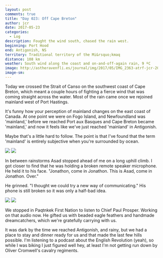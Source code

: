 ```yaml
---
layout: post
comments: true
title: "Day 023: Off Cape Breton"
author: jcr
date: 2017-05-23
categories:
  - Log
description: Fought the wind south, chased the rain west.
beginning: Port Hood
end: Antigonish, NS
territory: Traditional territory of the Mi&rsquo;kmaq 
distance: 108 km
weather: South wind along the coast and on-and-off-again rain, 9 ºC
image: http://astheravenfli.es/journal/img/2017/05/IMG_2363-atrf-jcr-2000-web.jpg
image-sm:
---
```


Today we crossed the Strait of Canso on the southwest coast of Cape Breton, which meant a couple hours of fighting a fierce wind that was coming straight across the water. Most of the rain came once we rejoined mainland west of Port Hastings.

It's funny how your perception of mainland changes on the east coast of Canada. At one point we were on Fogo Island, and Newfoundland was 'mainland,' before we reached Port aux Basques and Cape Breton became 'mainland,' and now it feels like we've just reached 'mainland' in Antigonish. 

Maybe that's a little hard to follow. The point is that I've found that the term 'mainland' is entirely subjective when you're surrounded by ocean.

<img src="http://astheravenfli.es/journal/img/2017/05/IMG_2334-atrf-jcr-2000-web.jpg">

<img src="http://astheravenfli.es/journal/img/2017/05/IMG_2338-atrf-jcr-2000-web.jpg">

In between rainstorms Asad stopped ahead of me on a long uphill climb. I got closer to find that he was holding a broken remote speaker microphone. He held it to his face. "Jonathon, come in Jonathon. This is Asad, come in Jonathon. Over." 

He grinned. "I thought we could try a new way of communicating." His phone is still broken so it was only a half-bad idea. 

<img src="http://astheravenfli.es/journal/img/2017/05/IMG_8193-atrf-ac-2000-web.jpg">

<img src="http://astheravenfli.es/journal/img/2017/05/IMG_8196-atrf-ac-2000-web.jpg">

We stopped in Paqtnkek First Nation to listen to Chief Paul Prosper. Working on that audio now. He gifted us with beaded eagle feathers and handmade dreamcatchers, which we're gratefully carrying with us.

It was dark by the time we reached Antigonish, and rainy, but we had a place to stay and dinner ready for us and that made the last few hills possible. I'm listening to a podcast about the English Revolution (yeah), so while I was biking I just figured well hey, at least I'm not getting run down by Oliver Cromwell's cavalry regiments.